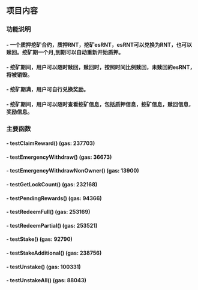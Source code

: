 ## 项目内容

### 功能说明

#### - 一个质押挖矿合约，质押RNT，挖矿esRNT，esRNT可以兑换为RNT，也可以赎回。挖矿期一个月,到期可以自动重新开始质押。
#### - 挖矿期间，用户可以随时赎回，赎回时，按照时间比例赎回，未赎回的esRNT，将被销毁。
#### - 挖矿期满，用户可自行兑换奖励。
#### - 挖矿期间，用户可以随时查看挖矿信息，包括质押信息，挖矿信息，赎回信息，奖励信息。

### 主要函数

#### - testClaimReward() (gas: 237703)
#### - testEmergencyWithdraw() (gas: 36673)
#### - testEmergencyWithdrawNonOwner() (gas: 13900)
#### - testGetLockCount() (gas: 232168)
#### - testPendingRewards() (gas: 94366)
#### - testRedeemFull() (gas: 253169)
#### - testRedeemPartial() (gas: 253521)
#### - testStake() (gas: 92790)
#### - testStakeAdditional() (gas: 238756)
#### - testUnstake() (gas: 100331)
#### - testUnstakeAll() (gas: 88043)